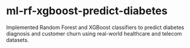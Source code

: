 # ml-rf-xgboost-predict-diabetes
Implemented Random Forest and XGBoost classifiers to predict diabetes diagnosis and customer churn using real-world healthcare and telecom datasets.
